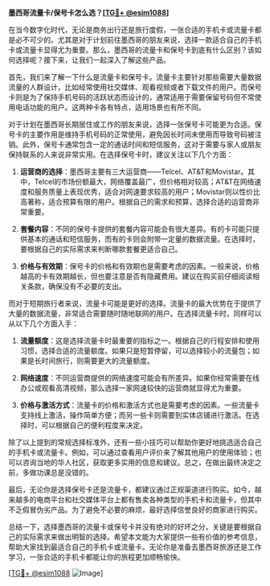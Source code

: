 **墨西哥流量卡/保号卡怎么选？[[TG💪+ @esim1088](https://t.me/s/esim1088)]**

在当今数字化时代，无论是商务出行还是旅行度假，一张合适的手机卡或流量卡都是必不可少的。尤其是对于计划前往墨西哥的朋友来说，选择一款适合自己的手机卡或流量卡显得尤为重要。那么，墨西哥的流量卡和保号卡到底有什么区别？该如何选择呢？接下来，让我们一起深入了解这些产品。

首先，我们来了解一下什么是流量卡和保号卡。流量卡主要针对那些需要大量数据流量的人群设计，比如经常使用社交媒体、观看视频或者下载文件的用户。而保号卡则是为了保持手机号码的活跃状态而设计的，通常适用于需要保留号码但不常使用电话功能的用户。这两种卡各有特点，适用场景也有所不同。

对于计划在墨西哥长期居住或工作的朋友来说，选择一张保号卡可能更为合适。保号卡的主要作用是维持手机号码的正常使用，避免因长时间未使用而导致号码被注销。此外，保号卡通常包含一定的通话时间和短信服务，这对于需要与家人或朋友保持联系的人来说非常实用。在选择保号卡时，建议关注以下几个方面：

1. **运营商的选择**：墨西哥主要有三大运营商——Telcel、AT&T和Movistar。其中，Telcel的市场份额最大，网络覆盖最广，但价格相对较高；AT&T在网络速度和服务质量上表现优秀，适合对网速要求较高的用户；Movistar则以性价比高著称，适合预算有限的用户。根据自己的需求和预算，选择合适的运营商非常重要。

2. **套餐内容**：不同的保号卡提供的套餐内容可能会有很大差异。有的卡可能只提供基本的通话和短信服务，而有的卡则会附带一定量的数据流量。在选择时，要根据自己的实际需求来判断哪款套餐更适合自己。

3. **价格与有效期**：保号卡的价格和有效期也是需要考虑的因素。一般来说，价格越高的卡有效期越长，但也要注意是否有隐藏费用。建议在购买前仔细阅读相关条款，确保没有不必要的支出。

而对于短期旅行者来说，流量卡可能是更好的选择。流量卡的最大优势在于提供了大量的数据流量，非常适合需要随时随地联网的用户。在选择流量卡时，同样可以从以下几个方面入手：

1. **流量额度**：这是选择流量卡时最重要的指标之一。根据自己的行程安排和使用习惯，选择合适的流量额度。如果只是短暂停留，可以选择较小的流量包；如果是长时间旅行，则需要更大的流量额度。

2. **网络速度**：不同运营商提供的网络速度可能会有所差异。如果你经常需要在线办公或观看高清视频，那么选择一家网速较快的运营商就显得尤为重要。

3. **价格与激活方式**：流量卡的价格和激活方式也是需要考虑的因素。一些流量卡支持线上激活，操作简单方便；而另一些卡则需要到实体店铺进行激活。在选择时，可以根据自己的便利程度来决定。

除了以上提到的常规选择标准外，还有一些小技巧可以帮助你更好地挑选适合自己的手机卡或流量卡。例如，可以通过查看用户评价来了解其他用户的使用体验；也可以咨询当地的华人社区，获取更多实用的信息和建议。总之，在做出最终决定之前，多做功课总是没错的。

最后，无论你是选择保号卡还是流量卡，都建议通过正规渠道进行购买。如今，越来越多的电商平台和社交媒体平台上都有售卖各种类型的手机卡和流量卡，但其中不乏假冒伪劣产品。为了避免不必要的麻烦，最好选择信誉良好的商家进行购买。

总结一下，选择墨西哥的流量卡或保号卡并没有绝对的好坏之分，关键是要根据自己的实际需求来做出明智的选择。希望本文能为大家提供一些有价值的参考信息，帮助大家找到最适合自己的手机卡或流量卡。无论你是准备去墨西哥旅游还是工作学习，一张合适的手机卡都能让你的旅程更加顺畅愉快。

[[TG💪+ @esim1088](https://t.me/s/esim1088) ![Image](https://i.postimg.cc/4NQfJmqS/Snipaste-2025-05-13-00-14-12.png)]